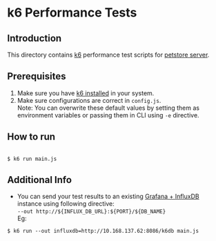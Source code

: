 # k6 Performance Tests

## Introduction

This directory contains [k6](https://k6.io/) performance test scripts for [petstore server](https://petstore.swagger.io/#/).

## Prerequisites

1. Make sure you have [k6 installed](https://k6.io/docs/getting-started/installation) in your system.
2. Make sure configurations are correct in `config.js`.<br> 
Note: You can overwrite these default values by setting them as environment variables or passing them in CLI using `-e` directive.

## How to run

```

$ k6 run main.js
```

## Additional Info

* You can send your test results to an existing [Grafana + InfluxDB](https://k6.io/docs/results-visualization/influxdb-+-grafana) instance using following directive:<br>
`--out http://${INFLUX_DB_URL}:${PORT}/${DB_NAME}`<br>
Eg:<br>
```
$ k6 run --out influxdb=http://10.168.137.62:8086/k6db main.js
```

